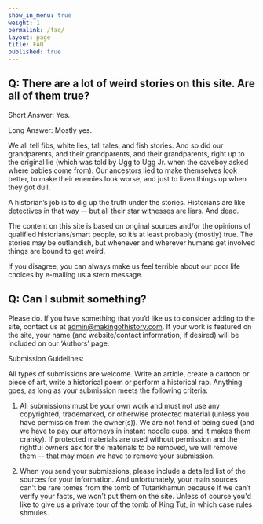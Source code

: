 ```yaml
---
show_in_menu: true
weight: 1
permalink: /faq/
layout: page
title: FAQ
published: true
---
```






## Q: There are a lot of weird stories on this site. Are all of them true?

Short Answer: Yes.

Long Answer: Mostly yes.

We all tell fibs, white lies, tall tales, and fish stories. And so did our grandparents, and their grandparents, and their grandparents, right up to the original lie (which was told by Ugg to Ugg Jr. when the caveboy asked where babies come from). Our ancestors lied to make themselves look better, to make their enemies look worse, and just to liven things up when they got dull.

A historian’s job is to dig up the truth under the stories. Historians are like detectives in that way -- but all their star witnesses are liars. And dead.

The content on this site is based on original sources and/or the opinions of qualified historians/smart people, so it’s at least probably (mostly) true. The stories may be outlandish, but whenever and wherever humans get involved things are bound to get weird.

If you disagree, you can always make us feel terrible about our poor life choices by e-mailing  us a stern message.

## Q: Can I submit something?

Please do. If you have something that you’d like us to consider adding to the site, contact us at admin@makingofhistory.com. If your work is featured on the site, your name (and website/contact information, if desired) will be included on our ‘Authors’ page.

Submission Guidelines:

All types of submissions are welcome. Write an article, create a cartoon or piece of art, write a historical poem or perform a historical rap. Anything goes, as long as your submission meets the following criteria:

1. All submissions must be your own work and must not use any copyrighted, trademarked, or otherwise protected material (unless you have permission from the owner(s)). We are not fond of being sued (and we have to pay our attorneys in instant noodle cups, and it makes them cranky). If protected materials are used without permission and the rightful owners ask for the materials to be removed, we will remove them -- that may mean we have to remove your submission.

2. When you send your submissions, please include a detailed list of the sources for your information. And unfortunately, your main sources can't be rare tomes from the tomb of Tutankhamun because if we can’t verify your facts, we won’t put them on the site. Unless of course you'd like to give us a private tour of the tomb of King Tut, in which case rules shmules.
